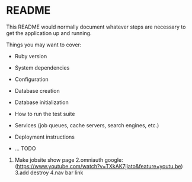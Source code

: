# README

This README would normally document whatever steps are necessary to get the
application up and running.

Things you may want to cover:

* Ruby version

* System dependencies

* Configuration

* Database creation

* Database initialization

* How to run the test suite

* Services (job queues, cache servers, search engines, etc.)

* Deployment instructions

* ...
TODO 

1. Make jobsite show page
2.omniauth google:(https://www.youtube.com/watch?v=TXkAK7jjato&feature=youtu.be)
3.add destroy
4.nav bar link


